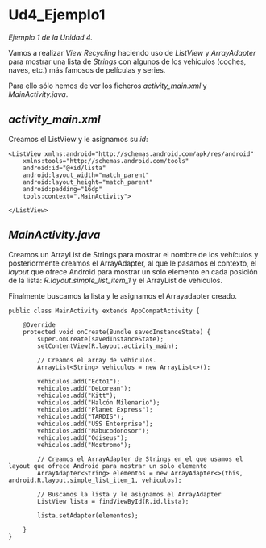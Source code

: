 # Ud4_Ejemplo1
_Ejemplo 1 de la Unidad 4._ 

Vamos a realizar _View Recycling_ haciendo uso de _ListView_ y _ArrayAdapter_ para mostrar una lista de  _Strings_ con algunos de los vehículos
 (coches, naves, etc.) más famosos de películas y series.

Para ello sólo hemos de ver los ficheros _activity_main.xml_ y _MainActivity.java_.

## _activity_main.xml_
Creamos el ListView y le asignamos su _id_:
```
<ListView xmlns:android="http://schemas.android.com/apk/res/android"
    xmlns:tools="http://schemas.android.com/tools"
    android:id="@+id/lista"
    android:layout_width="match_parent"
    android:layout_height="match_parent"
    android:padding="16dp"
    tools:context=".MainActivity">

</ListView>
```

## _MainActivity.java_
Creamos un ArrayList de Strings para mostrar el nombre de los vehículos y posteriormente creamos el ArrayAdapter, al que le pasamos
el contexto, el _layout_ que ofrece Android para mostrar un solo elemento en cada posición de la lista: _R.layout.simple_list_item_1_ 
y el ArrayList de vehículos.

Finalmente buscamos la lista y le asignamos el Arrayadapter creado.

```
public class MainActivity extends AppCompatActivity {

    @Override
    protected void onCreate(Bundle savedInstanceState) {
        super.onCreate(savedInstanceState);
        setContentView(R.layout.activity_main);

        // Creamos el array de vehiculos.
        ArrayList<String> vehiculos = new ArrayList<>();

        vehiculos.add("Ecto1");
        vehiculos.add("DeLorean");
        vehiculos.add("Kitt");
        vehiculos.add("Halcón Milenario");
        vehiculos.add("Planet Express");
        vehiculos.add("TARDIS");
        vehiculos.add("USS Enterprise");
        vehiculos.add("Nabucodonosor");
        vehiculos.add("Odiseus");
        vehiculos.add("Nostromo");

        // Creamos el ArrayAdapter de Strings en el que usamos el layout que ofrece Android para mostrar un solo elemento
        ArrayAdapter<String> elementos = new ArrayAdapter<>(this, android.R.layout.simple_list_item_1, vehiculos);

        // Buscamos la lista y le asignamos el ArrayAdapter
        ListView lista = findViewById(R.id.lista);

        lista.setAdapter(elementos);

    }
}
```
